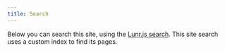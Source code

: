```yaml
---
title: Search
---
```


Below you can search this site, using the [Lunr.js search](/without-plugin/search-lunr). This site search uses a custom index to find its pages.
